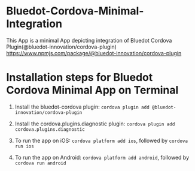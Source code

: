 
# Bluedot-Cordova-Minimal-Integration

This App is a minimal App depicting integration of Bluedot Cordova Plugin(@bluedot-innovation/cordova-plugin) https://www.npmjs.com/package/@bluedot-innovation/cordova-plugin

# Installation steps for Bluedot Cordova Minimal App on Terminal

1. Install the bluedot-cordova plugin: ```cordova plugin add @bluedot-innovation/cordova-plugin```

2. Install the cordova.plugins.diagnostic plugin: ```cordova plugin add cordova.plugins.diagnostic```

3. To run the app on iOS: ```cordova platform add ios```, followed by ```cordova run ios```

4. To run the app on Android: ```cordova platform add android```, followed by ```cordova run android```